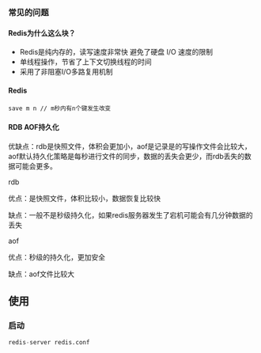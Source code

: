 ### 常见的问题

#### Redis为什么这么块？

- Redis是纯内存的，读写速度非常快
  避免了硬盘 I/O 速度的限制
- 单线程操作，节省了上下文切换线程的时间
- 采用了非阻塞I/O多路复用机制

#### Redis

```jag
save m n // m秒内有n个键发生改变
```

#### RDB AOF持久化

优缺点：rdb是快照文件，体积会更加小，aof是记录是的写操作文件会比较大，aof默认持久化策略是每秒进行文件的同步，数据的丢失会更少，而rdb丢失的数据可能会更多。



rdb

优点：是快照文件，体积比较小，数据恢复比较快

缺点：一般不是秒级持久化，如果redis服务器发生了宕机可能会有几分钟数据的丢失

aof

优点：秒级的持久化，更加安全

缺点：aof文件比较大





## 使用







### 启动



```python
redis-server redis.conf 
```







